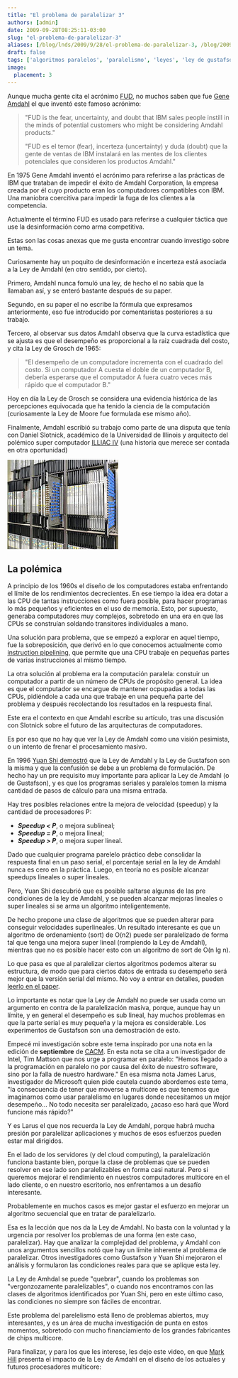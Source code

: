 ```yaml
---
title: "El problema de paralelizar 3"
authors: [admin]
date: 2009-09-28T08:25:11-03:00
slug: "el-problema-de-paralelizar-3"
aliases: [/blog/lnds/2009/9/28/el-problema-de-paralelizar-3, /blog/2009/09/el-problema-de-paralelizar-3.html, /2009/09/el-problema-de-paralelizar-3.html]
draft: false
tags: ['algoritmos paralelos', 'paralelismo', 'leyes', 'ley de gustafson', 'ley de amdahl', 'FUD']
image:
  placement: 3
---
```


Aunque mucha gente cita el acrónimo
[FUD](https://www.catb.org/~esr/jargon/html/F/FUD.html), no muchos saben
que fue [Gene Amdahl](/2009/09/el-problema-de-paralelizar.html) el
que inventó este famoso acrónimo:

> "FUD is the fear, uncertainty, and doubt that IBM sales people
> instill in the minds of potential customers who might be considering
> Amdahl products."
>
> "FUD es el temor (fear), incerteza (uncertainty) y duda (doubt) que
> la gente de ventas de IBM instalará en las mentes de los clientes
> potenciales que consideren los productos Amdahl."

En 1975 Gene Amdahl inventó el acrónimo para referirse a las prácticas
de IBM que trataban de impedir el éxito de Amdahl Corporation, la
empresa creada por él cuyo producto eran los computadores compatibles
con IBM. Una maniobra coercitiva para impedir la fuga de los clientes a
la competencia.

Actualmente el término FUD es usado para referirse a cualquier táctica
que use la desinformación como arma competitiva.

Estas son las cosas anexas que me gusta encontrar cuando investigo sobre
un tema.

Curiosamente hay un poquito de desinformación e incerteza está asociada
a la Ley de Amdahl (en otro sentido, por cierto).

Primero, Amdahl nunca fomuló una ley, de hecho el no sabía que la
llamaban así, y se enteró bastante después de su paper. 

Segundo, en su paper el no escribe la fórmula que expresamos
anteriormente, eso fue introducido por comentaristas posteriores a su
trabajo.

Tercero, al observar sus datos Amdahl observa que la curva estadística
que se ajusta es que el desempeño es proporcional a la raiz cuadrada del
costo, y cita la Ley de Grosch de 1965:

> "El desempeño de un computadore incrementa con el cuadrado del costo.
> Si un computador A cuesta el doble de un computador B, debería
> esperarse que el computador A fuera cuatro veces más rápido que el
> computador B."

Hoy en día la Ley de Grosch se considera una evidencia histórica de las
percepciones equivocada que ha tenido la ciencia de la computación
(curiosamente la Ley de Moore fue formulada ese mismo año).

Finalmente, Amdahl escribió su trabajo como parte de una disputa que
tenía con Daniel Slotnick, académico de la Universidad de Illinois y
arquitecto del polémico super computador [ILLIAC IV](https://en.wikipedia.org/wiki/ILLIAC_IV) (una historia que merece ser contada en otra oportunidad)

![ILLIAC\_4.jpg](ILLIAC_4.jpg)

## **La polémica**

A principio de los 1960s el diseño de los computadores estaba
enfrentando el límite de los rendimientos decrecientes. En ese tiempo la
idea era dotar a las CPU de tantas instrucciones como fuera posible,
para hacer programas lo más pequeños y eficientes en el uso de memoria.
Esto, por supuesto, generaba computadores muy complejos, sobretodo en
una era en que las CPUs se construían soldando transitores individuales
a mano.

Una solución para problema, que se empezó a explorar en aquel tiempo,
fue la sobreposición, que derivó en lo que conocemos actualmente como
[instruction pipelining](https://en.wikipedia.org/wiki/Instruction_pipeline), que
permite que una CPU trabaje en pequeñas partes de varias instrucciones
al mismo tiempo.

La otra solución al problema era la computación paralela: constuir un
computador a partir de un número de CPUs de propósito general. La idea
es que el computador se encargue de mantener ocpupadas a todas las CPUs,
pidiéndole a cada una que trabaje en una pequeña parte del problema y
después recolectando los resultados en la respuesta final.

Este era el contexto en que Amdahl escribe su artículo, tras una
discusión con Slotnick sobre el futuro de las arquitecturas de
computadores.

Es por eso que no hay que ver la Ley de Amdahl como una visión
pesimista, o un intento de frenar el procesamiento masivo.

En 1996 [Yuan Shi demostró](https://www.cis.temple.edu/~shi/docs/amdahl/amdahl.html) 
que la
Ley de Amdahl y la Ley de Gustafson son la misma y que la confusión se
debe a un problema de formulación. De hecho hay un pre requisito muy
importante para aplicar la Ley de Amdahl (o de Gustafson), y es que los
programas seriales y paralelos tomen la misma cantidad de pasos de
cálculo para una misma entrada.

Hay tres posibles relaciones entre la mejora de velocidad (speedup) y la
cantidad de procesadores P:

-   ***Speedup \< P***, o mejora sublineal;
-   ***Speedup = P***, o mejora lineal;
-   ***Speedup \> P***, o mejora super lineal.

Dado que cualquier programa parelelo práctico debe consolidar la
respuesta final en un paso serial, el porcentaje serial en la ley de
Amdahl nunca es cero en la práctica. Luego, en teoría no es posible
alcanzar speedups lineales o super lineales.

Pero, Yuan Shi descubrió que es posible saltarse algunas de las pre
condiciones de la ley de Amdahl, y se pueden alcanzar mejoras lineales o
super lineales si se arma un algoritmo inteligentemente.

De hecho propone una clase de algoritmos que se pueden alterar para
conseguir velocidades superlineales. Un resultado interesante es que un
algoritmo de ordenamiento (sort) de O(n2) puede ser paralelizado de
forma tal que tenga una mejora super lineal (rompiendo la Ley de
Amdahl), mientras que no es posible hacer esto con un algoritmo de sort
de O(n lg n).

Lo que pasa es que al paralelizar ciertos algoritmos podemos alterar su
estructura, de modo que para ciertos datos de entrada su desempeño será
mejor que la versión serial del mismo. No voy a entrar en detalles,
pueden [leerlo en el paper](http://www.cis.temple.edu/~shi/docs/amdahl/amdahl.html).

Lo importante es notar que la Ley de Amdahl no puede ser usada como un
argumento en contra de la paralelización masiva, porque, aunque hay un
límite, y en general el desempeño es sub lineal, hay muchos problemas en
que la parte serial es muy pequeña y la mejora es considerable. Los
experimentos de Gustafson son una demostración de esto.

Empecé mi investigación sobre este tema inspirado por una nota en la
edición de **septiembre** de [CACM](http://cacm.acm.org/). En esta nota
se cita a un investigador de Intel, Tim Mattson que nos urge a programar
en paralelo: "Hemos llegado a la programación en paralelo no por causa
del éxito de nuestro software, sino por la falla de nuestro hardware."
En esa misma nota James Larus, investigador de Microsoft quien pide
cautela cuando abordemos este tema, "la consecuencia de tener que
moverse a multicore es que tenemos que imaginarnos como usar paralelismo
en lugares donde necesitamos un mejor desempeño\... No todo necesita ser
paralelizado, ¿acaso eso hará que Word funcione más rápido?"

Y es Larus el que nos recuerda la Ley de Amdahl, porque habrá mucha
presión por paralelizar aplicaciones y muchos de esos esfuerzos pueden
estar mal dirigidos.

En el lado de los servidores (y del cloud computing), la paralelización
funciona bastante bien, porque la clase de problemas que se pueden
resolver en ese lado son paralelizables en forma casi natural. Pero si
queremos mejorar el rendimiento en nuestros computadores multicore en el
lado cliente, o en nuestro escritorio, nos enfrentamos a un desafío
interesante.

Probablemente en muchos casos es mejor gastar el esfuerzo en mejorar un
algoritmo secuencial que en tratar de paralelizarlo.

Esa es la lección que nos da la Ley de Amdahl. No basta con la voluntad
y la urgencia por resolver los problemas de una forma (en este caso,
paralelizar). Hay que analizar la complejidad del problema, y Amdahl con
unos argumentos sencillos notó que hay un límite inherente al problema
de paralelizar. Otros investigadores como Gustafson y Yuan Shi mejoraron
el análisis y formularon las condiciones reales para que se aplique esta
ley.

La Ley de Amhdal se puede "quebrar", cuando los problemas son
"vergonzozamente paralelizables", o cuando nos encontramos con las
clases de algoritmos identificados por Yuan Shi, pero en este último
caso, las condiciones no siempre son fáciles de encontrar.

Este problema del parelelismo está lleno de problemas abiertos, muy
interesantes, y es un área de mucha investigación de punta en estos
momentos, sobretodo con mucho financiamiento de los grandes fabricantes
de chips multicore.

Para finalizar, y para los que les interese, les dejo este video, en que 
[Mark Hill](http://pages.cs.wisc.edu/~markhill) presenta el impacto de la Ley
de Amdahl en el diseño de los actuales y futuros procesadores multicore:

    

